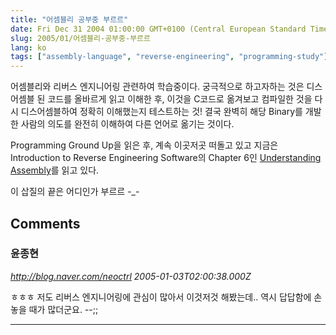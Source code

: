 ```yaml
---
title: "어셈블리 공부중 부르르"
date: Fri Dec 31 2004 01:00:00 GMT+0100 (Central European Standard Time)
slug: 2005/01/어셈블리-공부중-부르르
lang: ko
tags: ["assembly-language", "reverse-engineering", "programming-study"]
---
```


어셈블리와 리버스 엔지니어링 관련하여 학습중이다. 궁극적으로 하고자하는 것은 디스어셈블 된 코드를 올바르게 읽고 이해한 후, 이것을 C코드로 옮겨보고 컴파일한 것을 다시 디스어셈블하여 정확히 이해했는지 테스트하는 것! 결국 완벽히 해당 Binary를 개발한 사람의 의도를 완전히 이해하여 다른 언어로 옮기는 것이다.

Programming Ground Up을 읽은 후, 계속 이곳저곳 떠돌고 있고 지금은 Introduction to Reverse Engineering Software의 Chapter 6인 [Understanding Assembly](http://www.acm.uiuc.edu/sigmil/RevEng/ch06.html)를 읽고 있다.

이 삽질의 끝은 어디인가 부르르 -_-

## Comments

### 윤종현
*http://blog.naver.com/neoctrl*
*2005-01-03T02:00:38.000Z*

ㅎㅎㅎ 저도 리버스 엔지니어링에 관심이 많아서 이것저것 해봤는데.. 역시 답답함에 손 놓을 때가 많더군요. --;;

---
